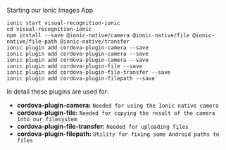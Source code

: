 Starting our Ionic Images App


    ionic start visual-recognition-ionic
    cd visual-recognition-ionic
    npm install --save @ionic-native/camera @ionic-native/file @ionic-native/file-path @ionic-native/transfer
    ionic plugin add cordova-plugin-camera --save
    ionic plugin add cordova-plugin-camera --save
    ionic plugin add cordova-plugin-camera --save
    ionic plugin add cordova-plugin-file --save
    ionic plugin add cordova-plugin-file-transfer --save
    ionic plugin add cordova-plugin-filepath --save`


In detail these plugins are used for:

- **cordova-plugin-camera:** `Needed for using the Ionic native camera`
- **cordova-plugin-file:** `Needed for copying the result of the camera into our filesystem`
- **cordova-plugin-file-transfer:** `Needed for uploading files`
- **cordova-plugin-filepath:** `Utility for fixing some Android paths to files`




